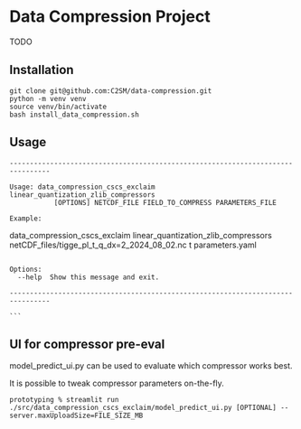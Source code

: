 # Data Compression Project

TODO

## Installation

```commandline
git clone git@github.com:C2SM/data-compression.git
python -m venv venv
source venv/bin/activate
bash install_data_compression.sh
```

## Usage

```
--------------------------------------------------------------------------------

Usage: data_compression_cscs_exclaim linear_quantization_zlib_compressors
           [OPTIONS] NETCDF_FILE FIELD_TO_COMPRESS PARAMETERS_FILE

Example:
```

data_compression_cscs_exclaim linear_quantization_zlib_compressors netCDF_files/tigge_pl_t_q_dx=2_2024_08_02.nc t parameters.yaml

````

Options:
  --help  Show this message and exit.

--------------------------------------------------------------------------------

```
````

## UI for compressor pre-eval

model_predict_ui.py can be used to evaluate which compressor works best.

It is possible to tweak compressor parameters on-the-fly.

```
prototyping % streamlit run ./src/data_compression_cscs_exclaim/model_predict_ui.py [OPTIONAL] --server.maxUploadSize=FILE_SIZE_MB

```
